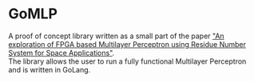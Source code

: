 # GoMLP
A proof of concept library written as a small part of the paper ["An exploration of FPGA based Multilayer Perceptron using Residue Number System for Space Applications"](https://ieeexplore.ieee.org/document/8652487).  
The library allows the user to run a fully functional Multilayer Perceptron and is written in GoLang.